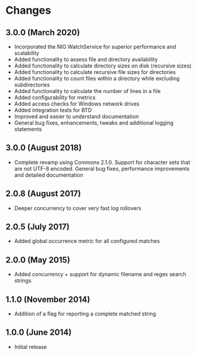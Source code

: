 Changes
=======
## 3.0.0 (March 2020)
* Incorporated the NIO WatchService for superior performance and scalability
* Added functionality to assess file and directory availability
* Added functionality to calculate directory sizes on disk (recursive sizes)
* Added functionality to calculate recursive file sizes for directories
* Added functionality to count files within a directory while excluding subdirectories
* Added functionality to calculate the number of lines in a file
* Added configurability for metrics
* Added access checks for Windows network drives
* Added integration tests for BTD
* Improved and easier to understand documentation
* General bug fixes, enhancements, tweaks and additional logging statements

## 3.0.0 (August 2018)
* Complete revamp using Commons 2.1.0. Support for character sets that are not UTF-8 encoded. General bug fixes, performance improvements and detailed documentation

## 2.0.8 (August 2017)
* Deeper concurrency to cover very fast log rollovers

## 2.0.5 (July 2017)
* Added global occurrence metric for all configured matches 

## 2.0.0 (May 2015) 
* Added concurrency + support for dynamic filename and regex search strings

## 1.1.0 (November 2014) 
* Addition of a flag for reporting a complete matched string

## 1.0.0 (June 2014)
* Initial release